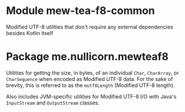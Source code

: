# Module mew-tea-f8-common

Modified UTF-8 utilities that don't require any external dependencies besides Kotlin itself

# Package me.nullicorn.mewteaf8

Utilities for getting the size, in bytes, of an individual `Char`, `CharArray`, or `CharSequence` when encoded as
Modified UTF-8 data. For the sake of brevity, this is referred to as the `mutf8Length` (Modified UTF-8 length).

Also includes JVM-specific utilities for Modified UTF-8 I/O with Java's `InputStream` and `OutputStream` classes.